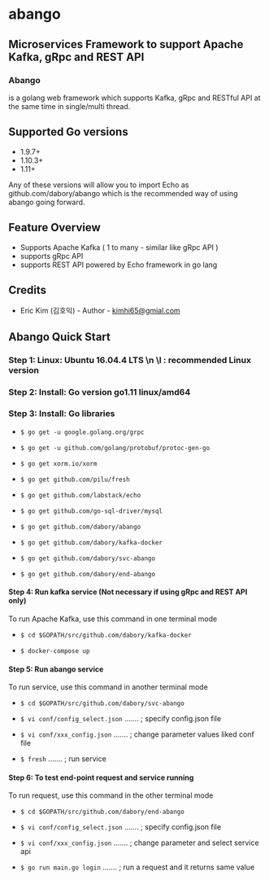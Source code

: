 # abango
## Microservices Framework to support Apache Kafka, gRpc and REST API

### Abango
is a golang web framework which supports Kafka, gRpc and RESTful API at the same time in single/multi thread.


## Supported Go versions

- 1.9.7+
- 1.10.3+
- 1.11+

Any of these versions will allow you to import Echo as github.com/dabory/abango which is the recommended way of using abango going forward.

## Feature Overview

- Supports Apache Kafka ( 1 to many - similar like gRpc API )
- supports gRpc API 
- supports REST API powered by Echo framework in go lang

## Credits

- Eric Kim (김호익) - Author - kimhi65@gmial.com


## Abango Quick Start

### Step 1: Linux: Ubuntu 16.04.4 LTS \n \l  : recommended Linux version
### Step 2: Install: Go version go1.11 linux/amd64
### Step 3: Install: Go libraries
- `$ go get -u google.golang.org/grpc`

- `$ go get -u github.com/golang/protobuf/protoc-gen-go`

- `$ go get xorm.io/xorm`

- `$ go get github.com/pilu/fresh`

- `$ go get github.com/labstack/echo`

- `$ go get github.com/go-sql-driver/mysql`

- `$ go get github.com/dabory/abango`

- `$ go get github.com/dabory/kafka-docker`

- `$ go get github.com/dabory/svc-abango `

- `$ go get github.com/dabory/end-abango `


#### Step 4: Run kafka service (Not necessary if using gRpc and REST API only)

To run Apache Kafka, use this command in one terminal mode

- `$ cd $GOPATH/src/github.com/dabory/kafka-docker`

- `$ docker-compose up`


#### Step 5: Run abango service 

To run service, use this command in another terminal mode

- `$ cd $GOPATH/src/github.com/dabory/svc-abango`

- `$ vi conf/config_select.json` ....... ; specify config.json file

- `$ vi conf/xxx_config.json`  ....... ; change parameter values liked conf file

- `$ fresh`   ....... ; run service


#### Step 6: To test end-point request and service running
To run request, use this command in the other terminal mode

- `$ cd $GOPATH/src/github.com/dabory/end-abango`

- `$ vi conf/config_select.json` ....... ; specify config.json file

- `$ vi conf/xxx_config.json`  ....... ; change parameter and select service api

- `$ go run main.go login` ....... ; run a request and it returns same value
